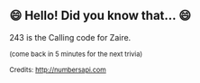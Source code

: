 ## :smile: Hello! Did you know that... :smile:
243 is the Calling code for Zaire.

<sup>(come back in 5 minutes for the next trivia)</sup>


<sup>Credits: http://numbersapi.com</sup>
